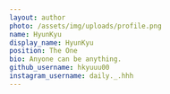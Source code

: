 ```yaml
---
layout: author
photo: /assets/img/uploads/profile.png
name: HyunKyu
display_name: HyunKyu
position: The One
bio: Anyone can be anything.
github_username: hkyuuu00
instagram_username: daily._.hhh
---
```

